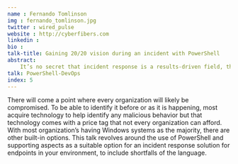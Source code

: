 ```yaml
---
name : Fernando Tomlinson
img : fernando_tomlinson.jpg
twitter : wired_pulse
website : http://cyberfibers.com
linkedin : 
bio : 
talk-title: Gaining 20/20 vision during an incident with PowerShell
abstract:
    It’s no secret that incident response is a results-driven field, that is why I developed PowerShell - Rapid Response (PoSh-R2). The tool enables everyone in this demanding field to be able to gain the vital information they need across an Enterprise, using the capability they already have!
talk: PowerShell-DevOps
index: 5
---
```


There will come a point where every organization will likely be compromised. To be able to identify it before or as it is happening, most acquire technology to help identify any malicious behavior but that technology comes with a price tag that not every organization can afford. With most organization’s having Windows systems as the majority, there are other built-in options. This talk revolves around the use of PowerShell and supporting aspects as a suitable option for an incident response solution for endpoints in your environment, to include shortfalls of the language.